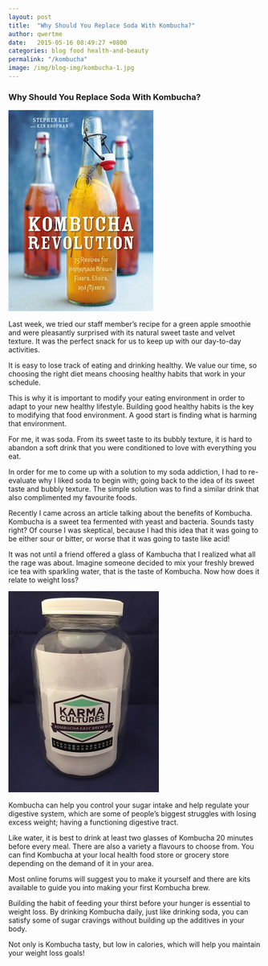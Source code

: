 ```yaml
---
layout: post
title:  "Why Should You Replace Soda With Kombucha?"
author: qwertme
date:   2015-05-16 08:49:27 +0800
categories: blog food health-and-beauty
permalink: "/kombucha"
image: /img/blog-img/kombucha-1.jpg
---
```




### Why Should You Replace Soda With Kombucha?

![image](/img/blog-img/kombucha-1.jpg)


Last week, we tried our staff member’s recipe for a green apple smoothie and were pleasantly surprised with its natural sweet taste and velvet texture. It was the perfect snack for us to keep up with our day-to-day activities.

It is easy to lose track of eating and drinking healthy. We value our time, so choosing the right diet means choosing healthy habits that work in your schedule.

This is why it is important to modify your eating environment in order to adapt to your new healthy lifestyle. Building good healthy habits is the key to modifying that food environment. A good start is finding what is harming that environment.

For me, it was soda. From its sweet taste to its bubbly texture, it is hard to abandon a soft drink that you were conditioned to love with everything you eat.

In order for me to come up with a solution to my soda addiction, I had to re-evaluate why I liked soda to begin with; going back to the idea of its sweet taste and bubbly texture. The simple solution was to find a similar drink that also complimented my favourite foods.

Recently I came across an article talking about the benefits of Kombucha. Kombucha is a sweet tea fermented with yeast and bacteria. Sounds tasty right? Of course I was skeptical, because I had this idea that it was going to be either sour or bitter, or worse that it was going to taste like acid!

It was not until a friend offered a glass of Kambucha that I realized what all the rage was about. Imagine someone decided to mix your freshly brewed ice tea with sparkling water, that is the taste of Kombucha. Now how does it relate to weight loss?

![image](/img/blog-img/kombucha-2.jpg)

Kombucha can help you control your sugar intake and help regulate your digestive system, which are some of people’s biggest struggles with losing excess weight; having a functioning digestive tract.

Like water, it is best to drink at least two glasses of Kombucha 20 minutes before every meal. There are also a variety a flavours to choose from. You can find Kombucha at your local health food store or grocery store depending on the demand of it in your area.



Most online forums will suggest you to make it yourself and there are kits available to guide you into making your first Kombucha brew.

Building the habit of feeding your thirst before your hunger is essential to weight loss. By drinking Kombucha daily, just like drinking soda, you can satisfy some of sugar cravings without building up the additives in your body.

Not only is Kombucha tasty, but low in calories, which will help you maintain your weight loss goals!
